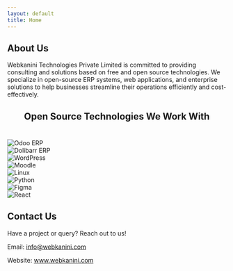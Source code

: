 ```yaml
---
layout: default
title: Home
---
```


<section id="about" class="intro">
  <h2>About Us</h2>
  <p>Webkanini Technologies Private Limited is committed to providing consulting and solutions based on free and open source technologies. We specialize in open-source ERP systems, web applications, and enterprise solutions to help businesses streamline their operations efficiently and cost-effectively.</p>
</section>

<section id="technologies">
  <h2 style="text-align:center; margin-bottom:40px;">Open Source Technologies We Work With</h2>
  <div class="logos-container">
    <!-- Replace with local files under assets/img/ (recommended) or keep external links -->
    <div class="logos"><img src="{{ '/assets/img/odoo.png' | relative_url }}" alt="Odoo ERP"></div>
    <div class="logos"><img src="{{ '/assets/img/dolibarr.png' | relative_url }}" alt="Dolibarr ERP"></div>
    <div class="logos"><img src="{{ '/assets/img/wordpress.svg' | relative_url }}" alt="WordPress"></div>
    <div class="logos"><img src="{{ '/assets/img/moodle.svg' | relative_url }}" alt="Moodle"></div>
    <div class="logos"><img src="{{ '/assets/img/linux.png' | relative_url }}" alt="Linux"></div>
    <div class="logos"><img src="{{ '/assets/img/python.svg' | relative_url }}" alt="Python"></div>
    <div class="logos"><img src="{{ '/assets/img/figma.svg' | relative_url }}" alt="Figma"></div>
    <div class="logos"><img src="{{ '/assets/img/react.svg' | relative_url }}" alt="React"></div>
  </div>
</section>

<section id="contact">
  <h2>Contact Us</h2>
  <p>Have a project or query? Reach out to us!</p>
  <p>Email: <a href="mailto:info@webkanini.com">info@webkanini.com</a></p>
  <p>Website: <a href="https://www.webkanini.com" target="_blank">www.webkanini.com</a></p>
</section>